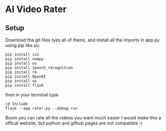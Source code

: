 # AI Video Rater
## Setup
Download the git files (yes all of them), and install all the imports in app.py using pip like so:
```
pip install cv2
pip install numpy
pip install os
pip install speech_recognition
pip install re
pip install OpenAI
pip install os
pip install flask
```
then in your terminal type
```
cd Include
flask --app rater.py --debug run
```
Boom you can rate all the videos you want much easier
I would make this a offical website, but python and github pages are not compatible :(
